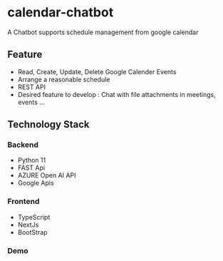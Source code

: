 # calendar-chatbot
A Chatbot supports schedule management from google calendar
## Feature
- Read, Create, Update, Delete Google Calender Events
- Arrange a reasonable schedule
- REST API
- Desired feature to develop : Chat with file attachments in meetings, events ...
## Technology Stack
### Backend
- Python 11
- FAST Api
- AZURE Open AI API
- Google Apis
### Frontend
- TypeScript
- NextJs
- BootStrap
### Demo
